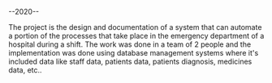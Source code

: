 --2020--

The project is the design and documentation of a system that can automate a portion of the processes
that take place in the emergency department of a hospital during a shift.
The work was done in a team of 2 people and the implementation was done using database management systems
where it's included data like staff data, patients data, patients diagnosis, medicines data, etc..
